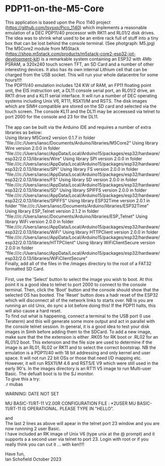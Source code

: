 # PDP11-on-the-M5-Core

  This application is based upon the Pico 1140 project (https://github.com/Isysxp/Pico_1140) which implements a reasonable emulation
of a DEC PDP11/40 processor with RK11 and RL01/2 disk drives. The idea was to shrink what used to be an entire rack full of stuff
into a tiny box that can be lost behind the console terminal. (See photgraph: M5.jpg)
The M5Core2 module from M5Stack
(https://shop.m5stack.com/products/m5stack-core2-esp32-iot-development-kit) is a remarkable system containing an ESP32 with 4Mb PSRAM,
a 320x240 touch screen TFT, an SD Card and a number of other interesting devices. It also has its own internal Lithium cell that
can be charged from the USB socket. This will run your whole datacentre for some hours!!!! <br>
  The PDP11/40 emulation includes 124 KW of RAM, an FP11 floating point unit, the EIS instruction set,
a DL11 console serial port, an RL01/2 drive, an RK11 drive and a KL11 serial interface. It will run a number of DEC operating systems
including Unix V6, RT11, RSX11/M and RSTS. The disk images which are SIMH compatible are stored on the SD card and selected via the touch screen.
The console KL11 and the DL11 may be acceessed via telnet to port 2000 for the console and 23 for the DL11.<br><br>
   The app can be built via the Arduino IDE and requires a number of extra libraries as below:<br>
Using library M5Core2 version 0.1.7 in folder "file:///c:/Users/iansc/Documents/Arduino/libraries/M5Core2"
Using library Wire version 2.0.0 in folder "file:///c:/Users/iansc/AppData/Local/Arduino15/packages/esp32/hardware/esp32/2.0.13/libraries/Wire"
Using library SPI version 2.0.0 in folder "file:///c:/Users/iansc/AppData/Local/Arduino15/packages/esp32/hardware/esp32/2.0.13/libraries/SPI"
Using library FS version 2.0.0 in folder "file:///c:/Users/iansc/AppData/Local/Arduino15/packages/esp32/hardware/esp32/2.0.13/libraries/FS"
Using library SD version 2.0.0 in folder "file:///c:/Users/iansc/AppData/Local/Arduino15/packages/esp32/hardware/esp32/2.0.13/libraries/SD"
Using library SPIFFS version 2.0.0 in folder "file:///c:/Users/iansc/AppData/Local/Arduino15/packages/esp32/hardware/esp32/2.0.13/libraries/SPIFFS"
Using library ESP32Time version 2.0.1 in folder "file:///c:/Users/iansc/Documents/Arduino/libraries/ESP32Time"
Using library ESP_Telnet version 2.1.2 in folder "file:///c:/Users/iansc/Documents/Arduino/libraries/ESP_Telnet"
Using library WiFi version 2.0.0 in folder "file:///c:/Users/iansc/AppData/Local/Arduino15/packages/esp32/hardware/esp32/2.0.13/libraries/WiFi"
Using library HTTPClient version 2.0.0 in folder "file:///c:/Users/iansc/AppData/Local/Arduino15/packages/esp32/hardware/esp32/2.0.13/libraries/HTTPClient"
Using library WiFiClientSecure version 2.0.0 in folder "file:///c:/Users/iansc/AppData/Local/Arduino15/packages/esp32/hardware/esp32/2.0.13/libraries/WiFiClientSecure"<br>
Finally, add all of the files in the /images directory to the root of a FAT32 formatted SD Card.
<br><br>
  First, use the 'Select' button to select the image you wish to boot. At this point it is a good idea to telnet to port 2000 to connect to the console terminal.
Then, click the 'Boot' button and the console should show that the selected OS has booted. The 'Reset' button does a hadr reset of the ESP32 which will
disconnect all of the network links to starts over. NB is you are running an old Unix, do sync a lot before doing this! If the PDP11 halts, this will also
cause a hard reset. <br>
  To find out what is happening, connect a terminal to the USB port (I use Teraterm) and this will generate some more output and act in parallel with
the console telnet session. In general, it is a good idea to test your disk images in Simh before adding them to the SDCard.
To add a new image, make sure that the the extension is either .RK05 for RK boot or .RL02 for an RL01/2 boot. This extension and the file
size are used to determine if the image is an RL01, RL02 or RK11 and to select the correct bootstrap. NB the emulation is a PDP11/40 with 18 bit addressing
and only kernel and user space. It will not run 22 bit OSs or those that need I/D mapping etc. However, it will run RSX11/M 4.6 and RSTS/E V9 which
were still used in the early 90's. In the images directory is an RT11 V5 image to run Multi-user Basic. The defualt boot is to the SJ monitor.<br>
To give this a try:<br>
.r mubas

WARNING: DATE NOT SET


MU BASIC-11/RT-11 V2.00R
CONFIGURATION FILE : *2USER
MU BASIC-11/RT-11 IS OPERATIONAL.
PLEASE TYPE IN "HELLO".

and <br>
The last 2 lines as above will apear in the telnet port 23 window and you are now runnning 2 user Basic.<br>
I have included an RK image of Unix V6 (type unix at the @ prompt) and it supports a a second user via telnet to port 23.
Login with root or if you really think you can cut it ... with ken!!!!<br>

Have fun,<br>
Ian Schofield
October 2023
